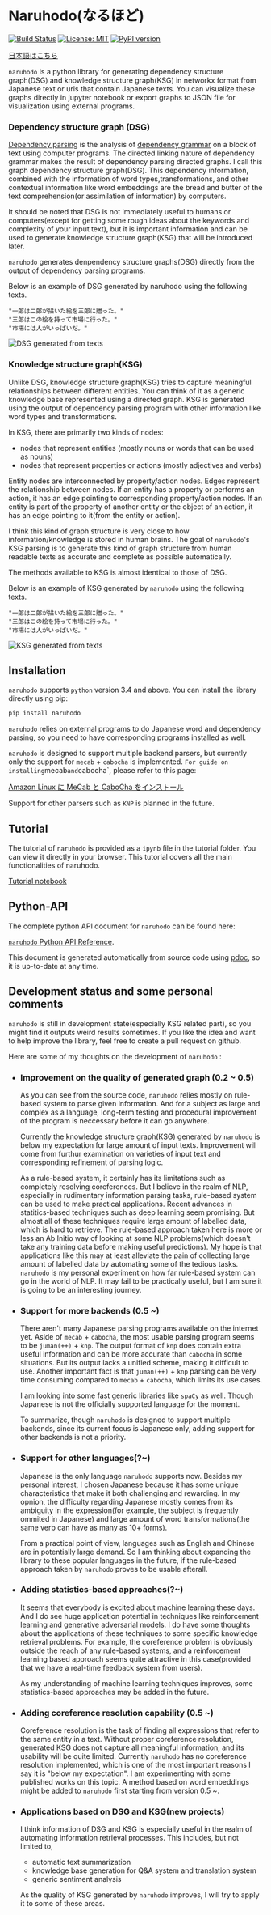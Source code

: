 # Naruhodo(なるほど)

[![Build Status](https://travis-ci.org/superkerokero/naruhodo.svg?branch=master)](https://travis-ci.org/superkerokero/naruhodo)
[![License: MIT](https://img.shields.io/badge/License-MIT-yellow.svg)](https://opensource.org/licenses/MIT)
[![PyPI version](https://badge.fury.io/py/naruhodo.svg)](https://badge.fury.io/py/naruhodo)

[日本語はこちら](README-ja.md)

`naruhodo` is a python library for generating dependency structure graph(DSG) and knowledge structure graph(KSG) in networkx format from Japanese text or urls that contain Japanese texts. You can visualize these graphs directly in jupyter notebook or export graphs to JSON file for visualization using external programs.

### Dependency structure graph (DSG)

[Dependency parsing](https://web.stanford.edu/~jurafsky/slp3/14.pdf) is the analysis of [dependency grammar](https://en.wikipedia.org/wiki/Dependency_grammar) on a block of text using computer programs. 
The directed linking nature of dependency grammar makes the result of dependency parsing directed graphs. I call this graph dependency structure graph(DSG). This dependency information, combined with the information of word types,transformations, and other contextual information like word embeddings are the bread and butter of the text comprehension(or assimilation of information) by computers.

It should be noted that DSG is not immediately useful to humans or computers(except for getting some rough ideas about the keywords and complexity of your input text), but it is important information and can be used to generate knowledge structure graph(KSG) that will be introduced later. 

`naruhodo` generates denpendency structure graphs(DSG) directly from the output of dependency parsing programs. 

Below is an example of DSG generated by naruhodo using the following texts.

```
"一郎は二郎が描いた絵を三郎に贈った。"
"三郎はこの絵を持って市場に行った。"
"市場には人がいっぱいだ。"
```

![DSG generated from texts](img/DSG_example.png)

### Knowledge structure graph(KSG)

Unlike DSG, knowledge structure graph(KSG) tries to capture meaningful relationships between different entities. You can think of it as a generic knowledge base represented using a directed graph. KSG is generated using the output of dependency parsing program with other information like word types and transformations.

In KSG, there are primarily two kinds of nodes:
* nodes that represent entities (mostly nouns or words that can be used as nouns)
* nodes that represent properties or actions (mostly adjectives and verbs)

Entity nodes are interconnected by property/action nodes. Edges represent the relationship between nodes. If an entity has a property or performs an action, it has an edge pointing to corresponding property/action nodes. If an entity is part of the property of another entity or the object of an action, it has an edge pointing to it(from the entity or action).

I think this kind of graph structure is very close to how information/knowledge is stored in human brains. The goal of `naruhodo`'s KSG parsing is to generate this kind of graph structure from human readable texts as accurate and complete as possible automatically.

The methods available to KSG is almost identical to those of DSG.

Below is an example of KSG generated by `naruhodo` using the following texts.

```
"一郎は二郎が描いた絵を三郎に贈った。"
"三郎はこの絵を持って市場に行った。"
"市場には人がいっぱいだ。"
```

![KSG generated from texts](img/KSG_example.png)

## Installation

`naruhodo` supports `python` version 3.4 and above.
You can install the library directly using pip:

```bash
pip install naruhodo
```

`naruhodo` relies on external programs to do Japanese word and dependency parsing, so you need to have corresponding programs installed as well.

`naruhodo` is designed to support multiple backend parsers, but currently only the support for `mecab` + `cabocha` is implemented.
`
For guide on installing `mecab` and `cabocha`, please refer to this page:

[Amazon Linux に MeCab と CaboCha をインストール](https://qiita.com/january108/items/85c80769ea870c190eaa)

Support for other parsers such as `KNP` is planned in the future.

## Tutorial

The tutorial of `naruhodo` is provided as a `ipynb` file in the tutorial folder. You can view it directly in your browser. This tutorial covers all the main functionalities of naruhodo.

[Tutorial notebook](https://github.com/superkerokero/naruhodo/blob/master/tutorial/Tutorial.ipynb)

## Python-API

The complete python API document for `naruhodo` can be found here:

[`naruhodo` Python API Reference](https://superkerokero.github.io/naruhodo).

This document is generated automatically from source code using [pdoc](https://github.com/BurntSushi/pdoc), so it is up-to-date at any time.

## Development status and some personal comments

`naruhodo` is still in development state(especially KSG related part), so you might find it outputs weird results sometimes. If you like the idea and want to help improve the library, feel free to create a pull request on github.

Here are some of my thoughts on the development of `naruhodo` :

* ### Improvement on the quality of generated graph (0.2 ~ 0.5)
    
    As you can see from the source code, `naruhodo` relies mostly on rule-based system to parse given information.
    And for a subject as large and complex as a language, long-term testing and procedural improvement of the program is neccessary before it can go anywhere.

    Currently the knowledge structure graph(KSG) generated by `naruhodo` is below my expectation for large amount of input texts. Improvement will come from furthur examination on varieties of input text and corresponding refinement of parsing logic.

    As a rule-based system, it certainly has its limitations such as completely resolving coreferences. But I believe in the realm of NLP, especially in rudimentary information parsing tasks, rule-based system can be used to make practical applications. Recent advances in statitics-based techniques such as deep learning seem promising. But almost all of these techniques require large amount of labelled data, which is hard to retrieve. The rule-based approach taken here is more or less an Ab Initio way of looking at some NLP problems(which doesn't take any training data before making useful predictions). My hope is that applications like this may at least alleviate the pain of collecting large amount of labelled data by automating some of the tedious tasks. `naruhodo` is my personal experiment on how far rule-based system can go in the world of NLP. It may fail to be practically useful, but I am sure it is going to be an interesting journey. 

* ### Support for more backends (0.5 ~)
    
    There aren't many Japanese parsing programs available on the internet yet. Aside of `mecab` + `cabocha`, the most usable parsing program seems to be `juman(++)` + `knp`. The output format of `knp` does contain extra useful information and can be more accurate than `cabocha` in some situations. But its output lacks a unified scheme, making it difficult to use. Another important fact is that `juman(++)` + `knp` parsing can be very time consuming compared to `mecab` + `cabocha`, which limits its use cases.

    I am looking into some fast generic libraries like `spaCy` as well. Though Japanese is not the officially supported language for the moment. 

    To summarize, though `naruhodo` is designed to support multiple backends, since its current focus is Japanese only, adding support for other backends is not a priority.

* ### Support for other languages(?~)
    
    Japanese is the only language `naruhodo` supports now. Besides my personal interest, I chosen Japanese because it has some unique characteristics that make it both challenging and rewarding. In my opnion, the difficulty regarding Japanese mostly comes from its ambiguity in the expression(for example, the subject is frequently ommited in Japanese) and large amount of word transformations(the same verb can have as many as 10+ forms).

    From a practical point of view, languages such as English and Chinese are in potentially large demand. So I am thinking about expanding the library to these popular languages in the future, if the rule-based approach taken by `naruhodo` proves to be usable afterall.

* ### Adding statistics-based approaches(?~)
    
    It seems that everybody is excited about machine learning these days. And I do see huge application potential in techniques like reinforcement learning and generative adversarial models. I do have some thoughts about the applications of these techniques to some specific knowledge retrieval problems. For example, the coreference problem is obviously outside the reach of any rule-based systems, and a reinforcement learning based approach seems quite attractive in this case(provided that we have a real-time feedback system from users).
    
    As my understanding of machine learning techniques improves, some statistics-based approaches may be added in the future.

* ### Adding coreference resolution capability (0.5 ~)

    Coreference resolution is the task of finding all expressions that refer to the same entity in a text. Without proper coreference resolution, generated KSG does not capture all meaningful information, and its usability will be quite limited. Currently `naruhodo` has no coreference resolution implemented, which is one of the most important reasons I say it is "below my expectation".
    I am experimenting with some published works on this topic. A method based on word embeddings might be added to `naruhodo` first starting from version 0.5 ~.

* ### Applications based on DSG and KSG(new projects)
    
    I think information of DSG and KSG is especially useful in the realm of automating information retrieval processes. This includes, but not limited to, 
    * automatic text summarization
    * knowledge base generation for Q&A system and translation system 
    * generic sentiment analysis

    As the quality of KSG generated by `naruhodo` improves, I will try to apply it to some of these areas.

